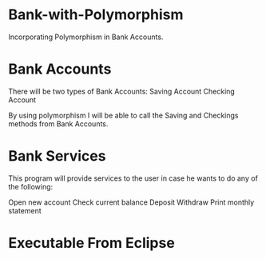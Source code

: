 # Bank-with-Polymorphism
Incorporating Polymorphism in Bank Accounts.

# Bank Accounts
There will be two types of Bank Accounts: 
Saving Account
Checking Account

By using polymorphism I will be able to call the Saving and Checkings methods from Bank Accounts. 

# Bank Services
This program will provide services to the user in case he wants to do any of the following:

Open new account
Check current balance
Deposit
Withdraw
Print monthly statement

# Executable From Eclipse



